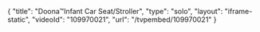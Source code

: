 {
    "title": "Doona&trade;Infant Car Seat\/Stroller",
    "type": "solo",
    "layout": "iframe-static",
    "videoId": "109970021",
    "url": "\/tvpembed\/109970021"
}